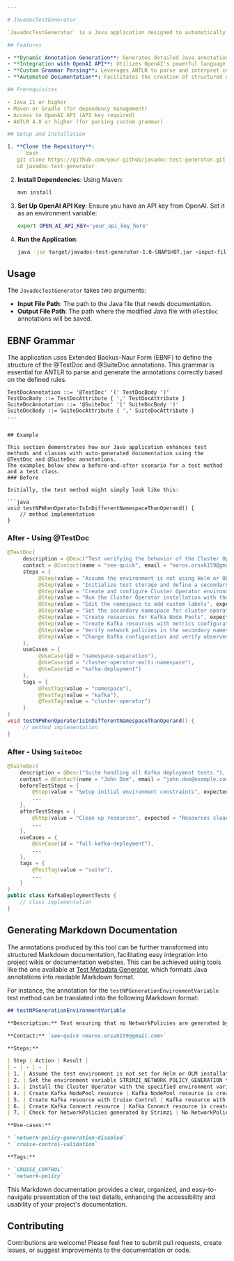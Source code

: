 ```yaml
---

# JavadocTestGenerator

`JavadocTestGenerator` is a Java application designed to automatically generate `@TestDoc` and `@SuiteDoc` annotations for Java methods and classes based on predefined EBNF grammar and method signatures. This project leverages the JavaParser library to parse Java source code, the OpenAI API for generating content based on natural language processing, and ANTLR for custom grammar parsing.

## Features

- **Dynamic Annotation Generation**: Generates detailed Java annotations dynamically based on the method or class signature and custom grammar rules.
- **Integration with OpenAI API**: Utilizes OpenAI's powerful language models to generate human-like, contextually appropriate documentation comments.
- **Custom Grammar Parsing**: Leverages ANTLR to parse and interpret custom EBNF grammar rules defining the structure of `@TestDoc` and `@SuiteDoc` annotations.
- **Automated Documentation**: Facilitates the creation of structured documentation for both individual methods and test suites, improving code maintainability and readability.

## Prerequisites

- Java 11 or higher
- Maven or Gradle (for dependency management)
- Access to OpenAI API (API key required)
- ANTLR 4.8 or higher (for parsing custom grammar)

## Setup and Installation

1. **Clone the Repository**:
   ```bash
   git clone https://github.com/your-github/javadoc-test-generator.git
   cd javadoc-test-generator
   ```

2. **Install Dependencies**:
   Using Maven:
   ```bash
   mvn install
   ```

3. **Set Up OpenAI API Key**:
   Ensure you have an API key from OpenAI. Set it as an environment variable:
   ```bash
   export OPEN_AI_API_KEY='your_api_key_here'
   ```

4. **Run the Application**:
   ```bash
   java -jar target/javadoc-test-generator-1.0-SNAPSHOT.jar <input-file-path> <output-file-path>
   ```

## Usage

The `JavadocTestGenerator` takes two arguments:
- **Input File Path**: The path to the Java file that needs documentation.
- **Output File Path**: The path where the modified Java file with `@TestDoc` annotations will be saved.

## EBNF Grammar

The application uses Extended Backus-Naur Form (EBNF) to define the structure of the @TestDoc and @SuiteDoc annotations. This grammar is essential for ANTLR to parse and generate the annotations correctly based on the defined rules.
```plaintext
TestDocAnnotation ::= '@TestDoc' '(' TestDocBody ')'
TestDocBody ::= TestDocAttribute { ',' TestDocAttribute }
SuiteDocAnnotation ::= '@SuiteDoc' '(' SuiteDocBody ')'
SuiteDocBody ::= SuiteDocAttribute { ',' SuiteDocAttribute }
...
```

```

## Example

This section demonstrates how our Java application enhances test methods and classes with auto-generated documentation using the @TestDoc and @SuiteDoc annotations.
The examples below show a before-and-after scenario for a test method and a test class.
### Before

Initially, the test method might simply look like this:

```java
void testNPWhenOperatorIsInDifferentNamespaceThanOperand() {
    // method implementation
}
```

### After - Using @TestDoc

```java
@TestDoc(
     description = @Desc("Test verifying the behavior of the Cluster Operator when it is deployed in a different namespace than the Kafka operand."),
     contact = @Contact(name = "see-quick", email = "maros.orsak159@gmail.com"),
     steps = {
          @Step(value = "Assume the environment is not using Helm or OLM for installation", expected = "Condition is verified"),
          @Step(value = "Initialize test storage and define a secondary namespace", expected = "Test storage is set and secondary namespace is defined"),
          @Step(value = "Create and configure Cluster Operator environment variables", expected = "Cluster Operator environment variables are configured"),
          @Step(value = "Run the Cluster Operator installation with the specified namespaces", expected = "Cluster Operator is installed across specified namespaces"),
          @Step(value = "Edit the namespace to add custom labels", expected = "Namespace is successfully updated with new labels"),
          @Step(value = "Set the secondary namespace for cluster operations", expected = "Secondary namespace is set"),
          @Step(value = "Create resources for Kafka Node Pools", expected = "Kafka Node Pools are created with persistent storage"),
          @Step(value = "Create Kafka resources with metrics configuration", expected = "Kafka resources with metrics configuration are deployed"),
          @Step(value = "Verify network policies in the secondary namespace", expected = "Network policies are verified successfully"),
          @Step(value = "Change Kafka configuration and verify observed generation changes", expected = "Kafka configuration changes are applied and verified")
     },
     useCases = {
          @UseCase(id = "namespace-separation"),
          @UseCase(id = "cluster-operator-multi-namespace"),
          @UseCase(id = "kafka-deployment")
     },
     tags = {
          @TestTag(value = "namespace"),
          @TestTag(value = "kafka"),
          @TestTag(value = "cluster-operator")
     }
)
void testNPWhenOperatorIsInDifferentNamespaceThanOperand() {
     // method implementation
}
```

### After - Using `SuiteDoc`

```java
@SuiteDoc(
    description = @Desc("Suite handling all Kafka deployment tests."),
    contact = @Contact(name = "John Doe", email = "john.doe@example.com"),
    beforeTestSteps = {
        @Step(value = "Setup initial environment constraints", expected = "Environment setup complete"),
        ...
    },
    afterTestSteps = {
        @Step(value = "Clean up resources", expected = "Resources cleaned up"),
        ...
    },
    useCases = {
        @UseCase(id = "full-kafka-deployment"),
        ...
    },
    tags = {
        @TestTag(value = "suite"),
        ...
    }
)
public class KafkaDeploymentTests {
    // class implementation
}
```

## Generating Markdown Documentation

The annotations produced by this tool can be further transformed into structured Markdown documentation, facilitating 
easy integration into project wikis or documentation websites. 
This can be achieved using tools like the one available at [Test Metadata Generator](https://github.com/skodjob/test-metadata-generator), 
which formats Java annotations into readable Markdown format.

For instance, the annotation for the `testNPGenerationEnvironmentVariable` test method can be translated into the following Markdown format:
```markdown
## testNPGenerationEnvironmentVariable

**Description:** Test ensuring that no NetworkPolicies are generated by Strimzi when the STRIMZI_NETWORK_POLICY_GENERATION environment variable is set to false.

**Contact:** `see-quick <maros.orsak159@gmail.com>`

**Steps:**

| Step | Action | Result |
| - | - | - |
| 1. | Assume the test environment is not set for Helm or OLM installation | The test proceeds only if the assumption is true |
| 2. | Set the environment variable STRIMZI_NETWORK_POLICY_GENERATION to false | The environment variable is configured correctly |
| 3. | Install the Cluster Operator with the specified environment variable | The Cluster Operator is installed successfully |
| 4. | Create Kafka NodePool resource | Kafka NodePool resource is created successfully |
| 5. | Create Kafka resource with Cruise Control | Kafka resource with Cruise Control is created successfully |
| 6. | Create Kafka Connect resource | Kafka Connect resource is created successfully |
| 7. | Check for NetworkPolicies generated by Strimzi | No NetworkPolicies are generated |

**Use-cases:**

* `network-policy-generation-disabled`
* `cruise-control-validation`

**Tags:**

* `CRUISE_CONTROL`
* `network-policy`
```
This Markdown documentation provides a clear, organized, and easy-to-navigate presentation of the test details, 
enhancing the accessibility and usability of your project's documentation.

## Contributing

Contributions are welcome! Please feel free to submit pull requests, create issues, or suggest improvements to the documentation or code.